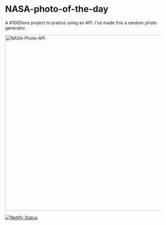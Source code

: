 # NASA-photo-of-the-day

A #100Devs project to pratice using an API.  I've made this a random photo generator.

<img width="571" alt="NASA-Photo-API" src="https://user-images.githubusercontent.com/19597150/164203964-2c7a6f1e-3c11-4fca-9f0d-471d205b50ca.png">


[![Netlify Status](https://api.netlify.com/api/v1/badges/fa6b35e6-94e6-4353-aaea-b1b83ab73fcf/deploy-status)](https://app.netlify.com/sites/curious-donut-3522ed/deploys)
